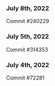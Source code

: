 ### July 8th, 2022

Commit #240229

### July 5th, 2022

Commit #314353


### July 4th, 2022

Commit #72281
